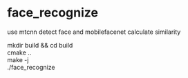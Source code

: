 # face_recognize
use mtcnn detect face and mobilefacenet calculate similarity

mkdir build && cd build  
cmake ..  
make -j  
./face_recognize  
